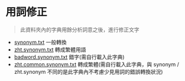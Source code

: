 # 用詞修正

> 此資料夾內的字典用餘分析詞意之後，進行修正文字

- [synonym.txt](synonym.txt) 一般轉換
- [zht.synonym.txt](zht.synonym.txt) 轉成繁體用語
- [badword.synonym.txt](badword.synonym.txt) 錯字(需自行載入此字典)
- [zht.common.synonym.txt](zht.common.synonym.txt) 轉成繁體(需自行載入此字典，與 synonym / zht.synonym 不同的是此字典內不考慮少見用詞的錯誤轉換狀況)
